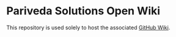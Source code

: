 # Pariveda Solutions Open Wiki

This repository is used solely to host the associated [GitHub Wiki](https://github.com/parivedasolutions/wiki/wiki).


